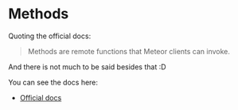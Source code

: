 
# Methods

Quoting the official docs:

> Methods are remote functions that Meteor clients can invoke.

And there is not much to be said besides that :D

You can see the docs here:

- [Official docs](http://docs.meteor.com/#/full/meteor_methods)
